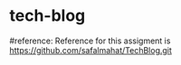 # tech-blog

#reference: Reference for this assigment is https://github.com/safalmahat/TechBlog.git
